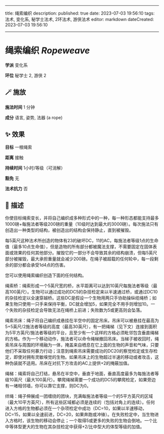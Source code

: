 
---
title: 绳索编织
description: 
published: true
date: 2023-07-03 19:56:10
tags: 法术, 变化系, 秘学士法术, 2环法术, 游侠法术
editor: markdown
dateCreated: 2023-07-03 19:56:10

---

# **绳索编织** *Ropeweave*

**学派** 变化系 

**环位** 秘学士 2, 游侠 2

## 🪄 施放

**施法时间** 1 分钟

**成分** 语言, 姿势, 法器 (a rope)

## ✨ 效果 

**目标** 一根绳索 

**距离** 接触  

**持续时间** 1小时/等级（可消解） 

**豁免** 无

**法术抗力** 否

## 📖 描述

你使目标绳索变长，并将自己编织成多种形式中的一种，每一种形态都能支持最多1000磅+每施法者等级200磅的重量（10级时达到最大的3000磅）。每次施法只有创造出一种类型的结构，被创造出的结构会保持静止，直到被摧毁。

每5英尺这种法术所创造的物体有23的破坏DC，11的AC，每施法者等级1点的生命值（最多10点生命值），但是造物的所有部分都被魔法支撑，不需要固定在固体表面或效果的任何其他部分。摧毁它的一部分不会导致其余的结构崩溃，但每5英尺部分被摧毁，最大承担重量就会减少200磅。在绳子被超载的任何轮中，每一段剩余的部分都会承受1d4点的伤害。

您可以使用绳索编织创造下面的任何结构。

绳索桥：绳索形成一个5英尺宽的桥，水平距离可以达到10英尺每施法者等级（最高100英尺）。生物可以通过成功的DC5的杂技检定来以半速通过桥，或通过DC10的杂技检定以全速穿越桥。这些DC是假设一个生物用两只手协助操纵缆绳桥；如果生物只使用一只手来保持平衡，DC就会增加5，如果完全不用手则增加10。一个失败的杂技检定会导致无法在绳桥上前进；失败数为5或更高则会坠落。

绳索吊床：绳子将自己编织成悬挂在半空中的固定吊床。吊床可以被悬挂在最高为5+5英尺/2施法者等级的高度（最高30英尺），有一把绳梯（见下文）连接到面积为5平方英尺/施法者等级的平台，且至少有一个这样的方格必须毗邻包含垂直绳梯的方格。作为一个移动动作，施法者可以命令绳梯撤回吊床。当梯子被收回时，绳索吊床与周围的环境融为一体，掩盖来自栖息在它上面的生物的声音和气味，只要他们不采取任何暴力行动；注意到绳索吊床需要成功的DC20的察觉检定或生存检定，即使对拥有灵敏嗅觉的生物。如果吊床上的生物超过半速的移动或者攻击，这种伪装就不适用。吊床在对抗下方攻击的AC上提供+2的掩蔽加值。

绳梯：绳索将自己打结，悬吊在半空中，垂直于地面，垂直高度最多为每施法者等级10英尺（最大100英尺）。攀爬绳梯需要一个成功的DC5的攀爬检定，如果旁边有一堵相邻墙，你可以靠它支撑，则DC为0。

绊绳：绳子伸展成一团缠绕的团块，充满每施法者等级一个的5平方英尺的区域（最大10平方英尺），所有这些区域都必须是连续的（包括对角上的连续）。任何进入方格的生物都必须在一个杂项检定中成功（DC=10，如果以半速移动，DC=15，如果以全速前进，DC=20，如果奔跑或冲锋）。在失败检定中，当生物进入方格时，该生物的移动会停止；一个取得5或更多的失败的生物会倒地。一个比中等体型更大的生物在其杂技检定中获得+2/比中型大的体型等级的加值。
    